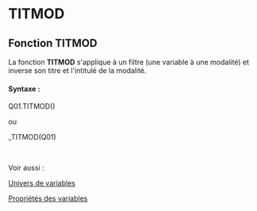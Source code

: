 # TITMOD

## Fonction TITMOD

La fonction **TITMOD** s'applique à un filtre (une variable à une modalité) et inverse son titre et l'intitulé de la modalité.

#### Syntaxe :&nbsp;

Q01.TITMOD()

ou

\_TITMOD(Q01)

&nbsp;

Voir aussi :&nbsp;

[Univers de variables](<Universciblesetsous-populations.md>)

[Propriétés des variables](<Modifierlesproprietesdesvariable.md>)
